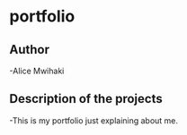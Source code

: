 # portfolio

## Author
-Alice Mwihaki

## Description of the projects
-This is my portfolio just explaining about me.
